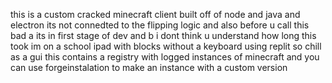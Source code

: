 this is a custom cracked minecraft client built off of node and java and electron its not connedted to the flipping logic and also before u call this bad a its in first stage of dev and b i dont think u understand how long this took im on a school ipad with blocks without a keyboard using replit so chill  as a gui this contains a registry with logged instances of minecraft and you can use forgeinstalation to make an instance with a custom version
